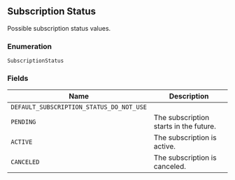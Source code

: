 ## Subscription Status

Possible subscription status values.

### Enumeration

`SubscriptionStatus`

### Fields

| Name | Description |
|  --- | --- |
| `DEFAULT_SUBSCRIPTION_STATUS_DO_NOT_USE` |  |
| `PENDING` | The subscription starts in the future. |
| `ACTIVE` | The subscription is active. |
| `CANCELED` | The subscription is canceled. |

